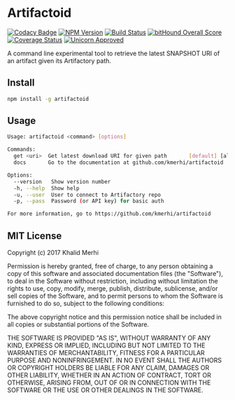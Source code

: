 # Artifactoid

[![Codacy Badge](https://api.codacy.com/project/badge/Grade/7ab5d63d74a046808b1a3fb9356e7156)](https://www.codacy.com/app/kmerhi/artifactoid?utm_source=github.com&utm_medium=referral&utm_content=kmerhi/artifactoid&utm_campaign=badger)
[![NPM Version](http://img.shields.io/npm/v/artifactoid.svg)](https://www.npmjs.org/package/artifactoid)
[![Build Status](https://travis-ci.org/kmerhi/artifactoid.svg?branch=master)](https://travis-ci.org/kmerhi/artifactoid)
[![bitHound Overall Score](https://www.bithound.io/github/kmerhi/artifactoid/badges/score.svg)](https://www.bithound.io/github/kmerhi/artifactoid)
[![Coverage Status](https://coveralls.io/repos/github/kmerhi/artifactoid/badge.svg?branch=master)](https://coveralls.io/github/kmerhi/artifactoid?branch=master)
[![Unicorn Approved](https://img.shields.io/badge/unicorn-approved-ff69b4.svg)](https://www.youtube.com/watch?v=9auOCbH5Ns4)

A command line experimental tool to retrieve the latest SNAPSHOT URI of an artifact given its Artifactory path.


## Install

```sh
npm install -g artifactoid
```

## Usage 

```sh
Usage: artifactoid <command> [options]

Commands:
  get <uri>  Get latest download URI for given path       [default] [aliases: g]
  docs       Go to the documentation at github.com/kmerhi/artifactoid

Options:
  --version   Show version number                                      [boolean]
  -h, --help  Show help                                                [boolean]
  -u, --user  User to connect to Artifactory repo
  -p, --pass  Password (or API key) for basic auth

For more information, go to https://github.com/kmerhi/artifactoid
```

## MIT License

Copyright (c) 2017 Khalid Merhi

Permission is hereby granted, free of charge, to any person obtaining a copy
of this software and associated documentation files (the "Software"), to deal
in the Software without restriction, including without limitation the rights
to use, copy, modify, merge, publish, distribute, sublicense, and/or sell
copies of the Software, and to permit persons to whom the Software is
furnished to do so, subject to the following conditions:

The above copyright notice and this permission notice shall be included in all
copies or substantial portions of the Software.

THE SOFTWARE IS PROVIDED "AS IS", WITHOUT WARRANTY OF ANY KIND, EXPRESS OR
IMPLIED, INCLUDING BUT NOT LIMITED TO THE WARRANTIES OF MERCHANTABILITY,
FITNESS FOR A PARTICULAR PURPOSE AND NONINFRINGEMENT. IN NO EVENT SHALL THE
AUTHORS OR COPYRIGHT HOLDERS BE LIABLE FOR ANY CLAIM, DAMAGES OR OTHER
LIABILITY, WHETHER IN AN ACTION OF CONTRACT, TORT OR OTHERWISE, ARISING FROM,
OUT OF OR IN CONNECTION WITH THE SOFTWARE OR THE USE OR OTHER DEALINGS IN THE
SOFTWARE.
